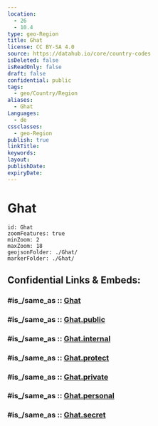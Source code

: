 ```yaml
---
location:
  - 26
  - 10.4
type: geo-Region
title: Ghat
license: CC BY-SA 4.0
source: https://datahub.io/core/country-codes
isDeleted: false
isReadOnly: false
draft: false
confidential: public
tags:
  - geo/Country/Region
aliases:
  - Ghat
Languages:
  - de
cssclasses:
  - geo-Region
publish: true
linkTitle:
keywords:
layout:
publishDate:
expiryDate:
---
```


# Ghat

```leaflet
id: Ghat
zoomFeatures: true 
minZoom: 2 
maxZoom: 18
geojsonFolder: ./Ghat/
markerFolder: ./Ghat/
```


## Confidential Links & Embeds: 

### #is_/same_as :: [Ghat](/_Standards/Earth/Continent/Africa/Africa~North/Libya/Districs~Libya/Ghat.md) 

### #is_/same_as :: [Ghat.public](/_public/Earth/Continent/Africa/Africa~North/Libya/Districs~Libya/Ghat.public.md) 

### #is_/same_as :: [Ghat.internal](/_internal/Earth/Continent/Africa/Africa~North/Libya/Districs~Libya/Ghat.internal.md) 

### #is_/same_as :: [Ghat.protect](/_protect/Earth/Continent/Africa/Africa~North/Libya/Districs~Libya/Ghat.protect.md) 

### #is_/same_as :: [Ghat.private](/_private/Earth/Continent/Africa/Africa~North/Libya/Districs~Libya/Ghat.private.md) 

### #is_/same_as :: [Ghat.personal](/_personal/Earth/Continent/Africa/Africa~North/Libya/Districs~Libya/Ghat.personal.md) 

### #is_/same_as :: [Ghat.secret](/_secret/Earth/Continent/Africa/Africa~North/Libya/Districs~Libya/Ghat.secret.md)


